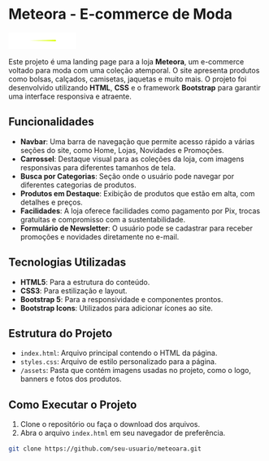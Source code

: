 # Meteora - E-commerce de Moda

![Logo da Loja Meteora](./assets/logo-meteora.png)

Este projeto é uma landing page para a loja **Meteora**, um e-commerce voltado para moda com uma coleção atemporal. O site apresenta produtos como bolsas, calçados, camisetas, jaquetas e muito mais. O projeto foi desenvolvido utilizando **HTML**, **CSS** e o framework **Bootstrap** para garantir uma interface responsiva e atraente.

## Funcionalidades

- **Navbar**: Uma barra de navegação que permite acesso rápido a várias seções do site, como Home, Lojas, Novidades e Promoções.
- **Carrossel**: Destaque visual para as coleções da loja, com imagens responsivas para diferentes tamanhos de tela.
- **Busca por Categorias**: Seção onde o usuário pode navegar por diferentes categorias de produtos.
- **Produtos em Destaque**: Exibição de produtos que estão em alta, com detalhes e preços.
- **Facilidades**: A loja oferece facilidades como pagamento por Pix, trocas gratuitas e compromisso com a sustentabilidade.
- **Formulário de Newsletter**: O usuário pode se cadastrar para receber promoções e novidades diretamente no e-mail.

## Tecnologias Utilizadas

- **HTML5**: Para a estrutura do conteúdo.
- **CSS3**: Para estilização e layout.
- **Bootstrap 5**: Para a responsividade e componentes prontos.
- **Bootstrap Icons**: Utilizados para adicionar ícones ao site.

## Estrutura do Projeto

- `index.html`: Arquivo principal contendo o HTML da página.
- `styles.css`: Arquivo de estilo personalizado para a página.
- `/assets`: Pasta que contém imagens usadas no projeto, como o logo, banners e fotos dos produtos.

## Como Executar o Projeto

1. Clone o repositório ou faça o download dos arquivos.
2. Abra o arquivo `index.html` em seu navegador de preferência.

```bash
git clone https://github.com/seu-usuario/meteoara.git
